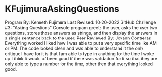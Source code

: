 # KFujimuraAskingQuestions
Program By: Kenneth Fujimura
Last Revised: 10-20-2022
GitHub Challenge #3: "Asking Questions"
Console program greets the user, asks the user two questions, stores those answers as strings, and then display the answers in a single sentence back to the user.
Peer Reviewed By: Jovann Contreras
Everything worked I liked how I was able to put a very specific time like AM or PM. The code looked clean and was able to understand it the only critique I have for it is that I am able to type in anything for the time I woke up I think it would of been good if there was validation for it so that they are only able to type a number for the time, other then that everything looked good.